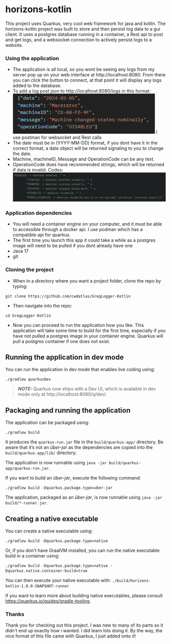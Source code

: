 # horizons-kotlin

This project uses Quarkus, very cool web framework for java and kotlin.
The horizons-kotlin project was built to store and then persist log data to a gui client.
It uses a postgres database running in a container, a Rest api to post and get logs, and 
a websocket connection to actively persist logs to a website.
### Using the application
- The application is all local, so you wont be seeing any logs from my server pop up on your web interface at 
http://localhost:8080. From there you can click the button to connect, at that point it will display any logs added
to the database.
- To add a log post json to http://localhost:8080/logs in this format:
![img.png](img.png)
 I use postman for websocket and Rest calls
- The date must be in (YYYY-MM-DD) format, if you dont have it in the correct format, a date object will be returned 
signaling to you to change the date.
- Machine, machineID, Message and OperationCode can be any text. 
- OperationCode does have recommended strings, which will be returned if data is invalid.
Codes:
![img_1.png](img_1.png)

### Application dependencies
- You will need a container engine on your computer, and it must be able to accessible through a docker api.
I use podman which has a compatible api for quarkus. 
- The first time you launch this app it could take a while as a postgres image will need to be pulled if you dont
already have one
- Java 17
- git

### Cloning the project
- When in a directory where you want a project folder, clone the repo by typing:
```shell script
git clone https://github.com/cwdatlas/GregLogger-Kotlin
```
- Then navigate into the repo:
```shell script
cd GregLogger-Kotlin
```
- Now you can proceed to run the application how you like. This application will take
some time to build for the first time, especially if you have not pulled a postgres image in your container engine.
Quarkus will pull a postgres container if one does not exist.
## Running the application in dev mode

You can run the application in dev mode that enables live coding using:
```shell script
./gradlew quarkusDev
```

> **_NOTE:_**  Quarkus now ships with a Dev UI, which is available in dev mode only at http://localhost:8080/q/dev/.

## Packaging and running the application

The application can be packaged using:
```shell script
./gradlew build
```
It produces the `quarkus-run.jar` file in the `build/quarkus-app/` directory.
Be aware that it’s not an _über-jar_ as the dependencies are copied into the `build/quarkus-app/lib/` directory.

The application is now runnable using `java -jar build/quarkus-app/quarkus-run.jar`.

If you want to build an _über-jar_, execute the following command:
```shell script
./gradlew build -Dquarkus.package.type=uber-jar
```

The application, packaged as an _über-jar_, is now runnable using `java -jar build/*-runner.jar`.

## Creating a native executable

You can create a native executable using: 
```shell script
./gradlew build -Dquarkus.package.type=native
```

Or, if you don't have GraalVM installed, you can run the native executable build in a container using: 
```shell script
./gradlew build -Dquarkus.package.type=native -Dquarkus.native.container-build=true
```

You can then execute your native executable with: `./build/horizons-kotlin-1.0.0-SNAPSHOT-runner`

If you want to learn more about building native executables, please consult https://quarkus.io/guides/gradle-tooling.

### Thanks
Thank you for checking out this project. I was new to many of its parts so it didn't end up exactly how i wanted.
I did learn lots doing it. By the way, the nice format of this file came with Quarkus, I just added onto it!


